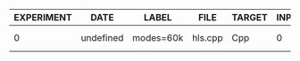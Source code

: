 | EXPERIMENT | DATE      | LABEL     | FILE    | TARGET | INPUTS | OUTPUTS | BOARD            | SOURCE   | DSP_PCT | FF_PCT | LUT_PCT | BRAM_PCT | LAT_PCT   | DSP_N | FF_N   | LUT_N  | BRAM_N | LAT_N | UMO  | NSAMPLES | SAMPLE_RATE | SAMPLE_WIDTH | FAUST_MCD | XVERSION | SYVERSION | SYBRANCH | SYCOMMIT                                 | AUTHOR    |
|------------|-----------|-----------|---------|--------|--------|---------|------------------|----------|---------|--------|---------|----------|-----------|-------|--------|--------|--------|-------|------|----------|-------------|--------------|-----------|----------|-----------|----------|------------------------------------------|-----------|
| 0          | undefined | modes=60k | hls.cpp | Cpp    | 0      | 2       | xc7z035-ffg676-1 | Estimate | 68.0    | 38.0   | 82.0    | 28.0     | 61.681644 | 616   | 131897 | 142157 | 289    | 1579  | true | 192      | 48000       | 24           | 0         | 2024.1   | 0.9.0     | main-dev | cc879d034dd523c71b0bb512caa330fd04aeffe3 | cedarpark |

